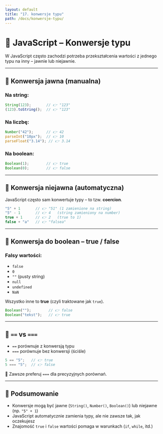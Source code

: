 ```yaml
---
layout: default
title: "17. konwersje typu"
path: /docs/konwersje-typu/
---
```


# 🔄 JavaScript – Konwersje typu

W JavaScript często zachodzi potrzeba przekształcenia wartości z jednego typu na inny – jawnie lub niejawnie.

---

## 🔹 Konwersja jawna (manualna)

### Na string:

```js
String(123);       // 👉 "123"
(123).toString();  // 👉 "123"
```

### Na liczbę:

```js
Number("42");      // 👉 42
parseInt("10px");  // 👉 10
parseFloat("3.14"); // 👉 3.14
```

### Na boolean:

```js
Boolean(1);        // 👉 true
Boolean(0);        // 👉 false
```

---

## 🔹 Konwersja niejawna (automatyczna)

JavaScript często sam konwertuje typy – to tzw. **coercion**.

```js
"5" + 1       // 👉 "51" (1 zamienione na string)
"5" - 1       // 👉 4   (string zamieniony na number)
true + 1      // 👉 2   (true to 1)
false + "a"   // 👉 "falsea"
```

---

## 🔸 Konwersja do boolean – true / false

### Falsy wartości:

- `false`
- `0`
- `""` (pusty string)
- `null`
- `undefined`
- `NaN`

Wszystko inne to **true** (czyli traktowane jak `true`).

```js
Boolean("");        // 👉 false
Boolean("tekst");   // 👉 true
```

---

## 📌 `==` vs `===`

- `==` porównuje z konwersją typu
- `===` porównuje bez konwersji (ściśle)

```js
5 == "5";   // 👉 true
5 === "5";  // 👉 false
```

📌 Zawsze preferuj `===` dla precyzyjnych porównań.

---

## 🧠 Podsumowanie

- Konwersje mogą być jawne (`String()`, `Number()`, `Boolean()`) lub niejawne (np. `"5" + 1`)
- JavaScript automatycznie zamienia typy, ale nie zawsze tak, jak oczekujesz
- Znajomość `true` i `false` wartości pomaga w warunkach (`if`, `while`, itd.)

